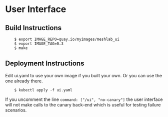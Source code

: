 # User Interface

## Build Instructions

```
    $ export IMAGE_REPO=quay.io/myimages/meshlab_ui
    $ export IMAGE_TAG=0.3
    $ make
```

## Deployment Instructions

Edit ui.yaml to use your own image if you built your own.  Or you can use the one already there.

```
    $ kubectl apply -f ui.yaml
```

If you uncomment the line `command: ["/ui", "no-canary"]` the user interface will not make calls to the canary back-end which is useful for testing failure scenarios.

